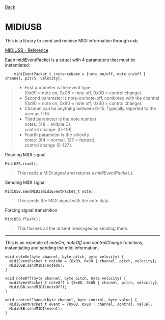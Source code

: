 [Back](../Documentation.md)

# MIDIUSB

This is a library to send and recieve MIDI information through usb.  

[MIDIUSB - Reference](https://www.arduino.cc/reference/en/libraries/midiusb/)

Each midiEventPacket is a struct with 4 parameters that must be instantiated:

```arduino
    midiEventPacket_t instanceName = {note on/off, note on/off | channel, pitch, velocity};
```
> - First parameter is the event type   
> (0x09 = note on, 0x08 = note off, 0x0B = control change).  
> - Second parameter is note-on/note-off, combined with the channel  
> (0x90 = note on, 0x80 = note off, 0xB0 = control change).  
> - Channel can be anything between 0-15. Typically reported to the user as 1-16.  
> - Third parameter is the note number  
> notes: (48 = middle C).  
> control change: (0-119).
> - Fourth parameter is the velocity  
> notes: (64 = normal, 127 = fastest).  
> control change (0-127).

Reading MIDI signal
```arduino
MidiUSB.read();
```
> This reads a MIDI signal and returns a *midiEventPacket_t*.
> 
Sending MIDI signal
```arduino
MidiUSB.sendMIDI(midiEventPacket_t note);
```
> This sends the MIDI signal with the *note* data

Forcing signal transmition
```arduino
MidiUSB.flush();
```
> This flushes all the unsent messages by sending them.

---

This is an example of *noteOn*, *noteOff* and *controlChange* functions, instantiating and sending the midi information.

```arduino
void noteOn(byte channel, byte pitch, byte velocity) {
  midiEventPacket_t noteOn = {0x09, 0x90 | channel, pitch, velocity};
  MidiUSB.sendMIDI(noteOn);
}

void noteOff(byte channel, byte pitch, byte velocity) {
  midiEventPacket_t noteOff = {0x08, 0x80 | channel, pitch, velocity};
  MidiUSB.sendMIDI(noteOff);
}

void controlChange(byte channel, byte control, byte value) {
  midiEventPacket_t event = {0x0B, 0xB0 | channel, control, value};
  MidiUSB.sendMIDI(event);
}
```




